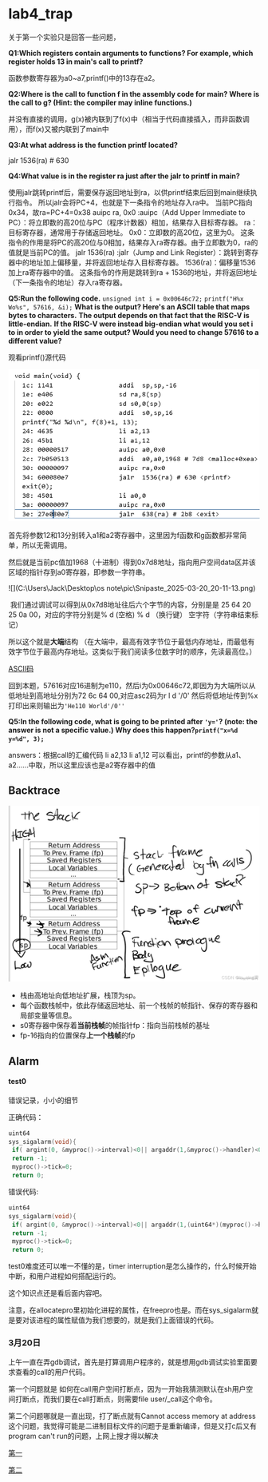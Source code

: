 

# lab4_trap

关于第一个实验只是回答一些问题，

**Q1:Which registers contain arguments to functions? For example, which register holds 13 in main's call to printf?**

函数参数寄存器为a0~a7,printf()中的13存在a2。

**Q2:Where is the call to function f in the assembly code for main? Where is the call to g? (Hint: the compiler may inline functions.)**

并没有直接的调用，g(x)被内联到了f(x)中（相当于代码直接插入，而非函数调用），而f(x)又被内联到了main中

**Q3:At what address is the function printf located?**

jalr	1536(ra) # 630 <printf>

**Q4:What value is in the register ra just after the jalr to printf in main?**

使用jalr跳转printf后，需要保存返回地址到ra，以供printf结束后回到main继续执行指令。
所以jalr会将PC+4，也就是下一条指令的地址存入ra中。
当前PC指向0x34，故ra=PC+4=0x38
auipc ra, 0x0      :auipc（Add Upper Immediate to PC）：将立即数的高20位与PC（程序计数器）相加，结果存入目标寄存器。    ra：目标寄存器，通常用于存储返回地址。
0x0：立即数的高20位，这里为0。  这条指令的作用是将PC的高20位与0相加，结果存入ra寄存器。由于立即数为0，ra的值就是当前PC的值。
jalr 1536(ra)       :jalr（Jump and Link Register）：跳转到寄存器中的地址加上偏移量，并将返回地址存入目标寄存器。
1536(ra)：偏移量1536加上ra寄存器中的值。        这条指令的作用是跳转到ra + 1536的地址，并将返回地址（下一条指令的地址）存入ra寄存器。



**Q5:Run the following code.**
	                        `unsigned int i = 0x00646c72;`
	                        `printf("H%x Wo%s", 57616, &i);`
    **What is the output? Here's an ASCII table that maps bytes to characters.**
**The output depends on that fact that the RISC-V is little-endian.** 
**If the RISC-V were instead big-endian what would you set i to in order to yield the same output? Would you need to change 57616 to a different value?**

观看printf()源代码

![](..\pic\Snipaste_2025-03-20_20-00-43.png)



​		首先将参数12和13分别转入a1和a2寄存器中，这里因为f函数和g函数都非常简单，所以无需调用。

然后就是当前pc值加1968（十进制）得到0x7d8地址，指向用户空间data区并该区域的指针存到a0寄存器，即参数一字符串。



![](C:\Users\Jack\Desktop\os note\pic\Snipaste_2025-03-20_20-11-13.png)



​		我们通过调试可以得到从0x7d8地址往后六个字节的内容，分别是是 25 64 20 25 0a 00，对应的字符分别是%	d	(空格)	%	d	（换行键）	空字符（字符串结束标记）

所以这个就是**大端**结构	（在大端中，最高有效字节位于最低内存地址，而最低有效字节位于最高内存地址。这类似于我们阅读多位数字时的顺序，先读最高位。）

[ASCII码](https://c.biancheng.net/c/ascii/)

回到本题，57616对应16进制为e110，然后i为0x00646c72,即因为为大端所以从低地址到高地址分别为72 6c 64 00,对应asc2码为r 	l	d	'/0'	然后将低地址传到%x打印出来则输出为`'He110 World'/0''`





**Q5:In the following code, what is going to be printed after `'y='`? (note: the answer is not a specific value.) Why does this happen?`printf("x=%d y=%d", 3);`**



answers：根据call的汇编代码
li a2,13
li a1,12
可以看出，printf的参数从a1、a2……中取，所以这里应该也是a2寄存器中的值





## Backtrace 

![](..\pic\stack2.png)

- 栈由高地址向低地址扩展，栈顶为sp。
- 每个函数栈帧中，依此存储返回地址、前一个栈帧的帧指针、保存的寄存器和局部变量等信息。
- s0寄存器中保存着**当前栈帧**的帧指针fp：指向当前栈帧的基址
- fp-16指向的位置保存**上一个栈帧**的fp









## Alarm

#### test0

错误记录，小小的细节

正确代码：

```c
uint64
sys_sigalarm(void){
 if( argint(0, &myproc()->interval)<0|| argaddr(1,&myproc()->handler)<0||myproc()->interval<0)
 return -1;
 myproc()->tick=0;
 return 0;
```

错误代码:

```c
uint64
sys_sigalarm(void){
 if( argint(0, &myproc()->interval)<0|| argaddr(1,(uint64*)(myproc()->handler))<0||myproc()->interval<0)
 return -1;
 myproc()->tick=0;
 return 0;
```

test0难度还可以唯一不懂的是，timer interruption是怎么操作的，什么时候开始中断，和用户进程如何搭配运行的。

这个知识点还是看后面内容吧。

注意，在allocatepro里初始化进程的属性，在freepro也是。而在sys_sigalarm就是要对该进程的属性赋值为我们想要的，就是我们上面错误的代码。

### 3月20日

上午一直在弄gdb调试，首先是打算调用户程序的，就是想用gdb调试实验里面要求查看的call的用户代码。

第一个问题就是 如何在call用户空间打断点，因为一开始我猜测默认在sh用户空间打断点，而我们要在call打断点，则需要file user/_call这个命令。

第二个问题哪就是一直出现，打了断点就有Cannot access memory at address 这个问题，我觉得可能是二进制目标文件的问题于是重新编译，但是又打c后又有program can't run的问题，上网上搜才得以解决

[第一](https://zhuanlan.zhihu.com/p/251366985)

[第二](https://zhuanlan.zhihu.com/p/645025872)